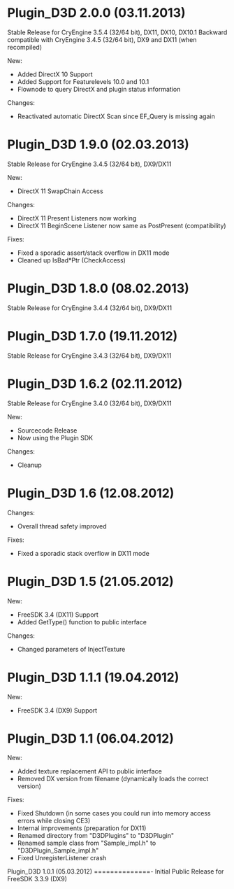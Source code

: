 Plugin_D3D 2.0.0 (03.11.2013)
==============
Stable Release for CryEngine 3.5.4 (32/64 bit), DX11, DX10, DX10.1
Backward compatible with CryEngine 3.4.5 (32/64 bit), DX9 and DX11 (when recompiled)

New:
* Added DirectX 10 Support
* Added Support for Featurelevels 10.0 and 10.1
* Flownode to query DirectX and plugin status information

Changes:
* Reactivated automatic DirectX Scan since EF_Query is missing again

Plugin_D3D 1.9.0 (02.03.2013)
==============
Stable Release for CryEngine 3.4.5 (32/64 bit), DX9/DX11

New:
* DirectX 11 SwapChain Access

Changes:
* DirectX 11 Present Listeners now working
* DirectX 11 BeginScene Listener now same as PostPresent (compatibility)

Fixes:
* Fixed a sporadic assert/stack overflow in DX11 mode
* Cleaned up IsBad*Ptr (CheckAccess)

Plugin_D3D 1.8.0 (08.02.2013)
==============
Stable Release for CryEngine 3.4.4 (32/64 bit), DX9/DX11

Plugin_D3D 1.7.0 (19.11.2012)
==============
Stable Release for CryEngine 3.4.3 (32/64 bit), DX9/DX11

Plugin_D3D 1.6.2 (02.11.2012)
==============
Stable Release for CryEngine 3.4.0 (32/64 bit), DX9/DX11

New:
* Sourcecode Release
* Now using the Plugin SDK

Changes:
* Cleanup

Plugin_D3D 1.6 (12.08.2012)
==============
Changes:
* Overall thread safety improved

Fixes:
* Fixed a sporadic stack overflow in DX11 mode

Plugin_D3D 1.5 (21.05.2012)
==============
New:
* FreeSDK 3.4 (DX11) Support
* Added GetType() function to public interface

Changes:
* Changed parameters of InjectTexture

Plugin_D3D 1.1.1 (19.04.2012)
==============
New:
* FreeSDK 3.4 (DX9) Support

Plugin_D3D 1.1 (06.04.2012)
==============
New:
* Added texture replacement API to public interface
* Removed DX version from filename (dynamically loads the correct version)

Fixes:
* Fixed Shutdown (in some cases you could run into memory access errors while closing CE3)
* Internal improvements (preparation for DX11)
* Renamed directory from "D3DPlugins" to "D3DPlugin"
* Renamed sample class from "Sample_impl.h" to "D3DPlugin_Sample_impl.h"
* Fixed UnregisterListener crash

Plugin_D3D 1.0.1 (05.03.2012)
==============-
Initial Public Release for FreeSDK 3.3.9 (DX9)
